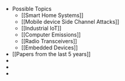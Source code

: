 - Possible Topics
	- [[Smart Home Systems]]
	- [[Mobile device Side Channel Attacks]]
	- [[Industrial IoT]]
	- [[Computer Emissions]]
	- [[Radio Transceivers]]
	- [[Embedded Devices]]
- [[Papers from the last 5 years]]
-
-
-